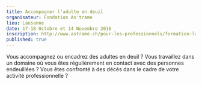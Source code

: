 ```yaml
---
title: Accompagner l’adulte en deuil
organisateur: Fondation As'trame
lieu: Lausanne
date: 17-18 Octobre et 14 Novembre 2016
inscription: http://www.astrame.ch/pour-les-professionnels/formation-ladulte-en-deuil.html
published: true
---
```

Vous accompagnez ou encadrez des adultes en deuil ? Vous travaillez dans un domaine où vous êtes régulièrement en contact avec des personnes endeuillées ? Vous êtes confronté à des décès dans le cadre de votre activité professionnelle ?
